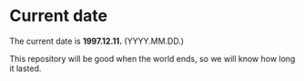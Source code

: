 # Current date

The current date is **1997.12.11.** (YYYY.MM.DD.)

This repository will be good when the world ends, so we will know how long it lasted.